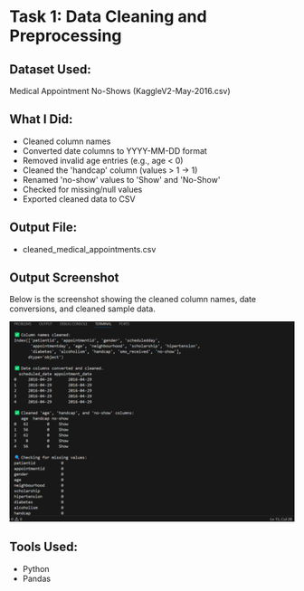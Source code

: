 # Task 1: Data Cleaning and Preprocessing

## Dataset Used:
Medical Appointment No-Shows (KaggleV2-May-2016.csv)

## What I Did:
- Cleaned column names
- Converted date columns to YYYY-MM-DD format
- Removed invalid age entries (e.g., age < 0)
- Cleaned the 'handcap' column (values > 1 → 1)
- Renamed 'no-show' values to 'Show' and 'No-Show'
- Checked for missing/null values
- Exported cleaned data to CSV

## Output File:
- cleaned_medical_appointments.csv

## Output Screenshot

Below is the screenshot showing the cleaned column names, date conversions, and cleaned sample data.

![Task 1 Output](task1_output.png)


## Tools Used:
- Python
- Pandas
